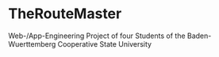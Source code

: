 # TheRouteMaster
Web-/App-Engineering Project of four Students of the Baden-Wuerttemberg Cooperative State University
